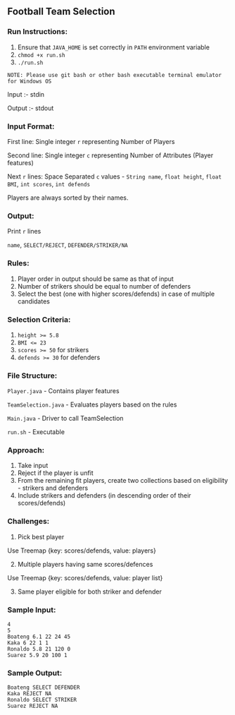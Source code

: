 ## Football Team Selection

### Run Instructions:

1. Ensure that `JAVA_HOME` is set correctly in `PATH` environment variable
2. `chmod +x run.sh`
3. `./run.sh`

`NOTE: Please use git bash or other bash executable terminal emulator for Windows OS`

Input :- stdin

Output :- stdout

### Input Format:

First line: Single integer `r` representing Number of Players

Second line: Single integer `c` representing Number of Attributes (Player features)

Next `r` lines: Space Separated `c` values - `String name`, `float height`, `float BMI`, `int scores`, `int defends` 

Players are always sorted by their names.

### Output:

Print `r` lines

`name`, `SELECT/REJECT`, `DEFENDER/STRIKER/NA`

### Rules:

1. Player order in output should be same as that of input
2. Number of strikers should be equal to number of defenders
3. Select the best (one with higher scores/defends) in case of multiple candidates

### Selection Criteria:

1. `height >= 5.8`
2. `BMI <= 23`
3. `scores >= 50` for strikers
4. `defends >= 30` for defenders

### File Structure:

`Player.java` - Contains player features

`TeamSelection.java` - Evaluates players based on the rules

`Main.java` - Driver to call TeamSelection

`run.sh` - Executable

### Approach:

1. Take input
2. Reject if the player is unfit
3. From the remaining fit players, create two collections based on eligibility - strikers and defenders
4. Include strikers and defenders (in descending order of their scores/defends)

### Challenges:

1. Pick best player

Use Treemap {key: scores/defends, value: players}

2. Multiple players having same scores/defences

Use Treemap {key: scores/defends, value: player list}

3. Same player eligible for both striker and defender

### Sample Input:

```
4
5
Boateng 6.1 22 24 45
Kaka 6 22 1 1
Ronaldo 5.8 21 120 0
Suarez 5.9 20 100 1
```

### Sample Output:

```
Boateng SELECT DEFENDER
Kaka REJECT NA
Ronaldo SELECT STRIKER
Suarez REJECT NA
```